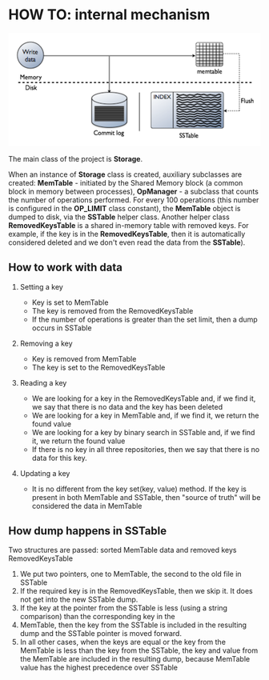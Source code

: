 # HOW TO: internal mechanism

![Workflow](/docs/img/workflow.png)

The main class of the project is **Storage**.

When an instance of **Storage** class is created, auxiliary subclasses are created: 
**MemTable** - initiated by the Shared Memory block (a common block in memory between processes), 
**OpManager** - a subclass that counts the number of operations performed. For every 100 operations (this number is configured in the **OP_LIMIT** class constant), the **MemTable** object is dumped to disk, via the **SSTable** helper class.
Another helper class **RemovedKeysTable** is a shared in-memory table with removed keys. For example, if the key is in the **RemovedKeysTable**, then it is automatically considered deleted and we don't even read the data from the **SSTable**).

## How to work with data

1. Setting a key
   - Key is set to MemTable
   - The key is removed from the RemovedKeysTable
   - If the number of operations is greater than the set limit, then a dump occurs in SSTable

2. Removing a key
   - Key is removed from MemTable
   - The key is set to the RemovedKeysTable

3. Reading a key
   - We are looking for a key in the RemovedKeysTable and, if we find it, we say that there is no data and the key has been deleted
   - We are looking for a key in MemTable and, if we find it, we return the found value
   - We are looking for a key by binary search in SSTable and, if we find it, we return the found value
   - If there is no key in all three repositories, then we say that there is no data for this key.

4. Updating a key
   - It is no different from the key set(key, value) method. If the key is present in both MemTable and SSTable, then "source of truth" will be considered the data in MemTable


## How dump happens in SSTable

Two structures are passed: sorted MemTable data and removed keys RemovedKeysTable
1. We put two pointers, one to MemTable, the second to the old file in SSTable
2. If the required key is in the RemovedKeysTable, then we skip it. It does not get into the new SSTable dump.
3. If the key at the pointer from the SSTable is less (using a string comparison) than the corresponding key in the
4. MemTable, then the key from the SSTable is included in the resulting dump and the SSTable pointer is moved forward.
5. In all other cases, when the keys are equal or the key from the MemTable is less than the key from the SSTable, the key and value from the MemTable are included in the resulting dump, because MemTable value has the highest precedence over SSTable
